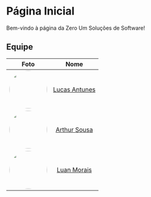 # Página Inicial
Bem-vindo à página da Zero Um Soluções de Software!

## Equipe

|                                                               Foto                                                               |                        Nome                        |
| :------------------------------------------------------------------------------------------------------------------------------: | :------------------------------------------------: |
| [<img style="border-radius: 50%;" width="100px" src="https://github.com/LucasGSAntunes.png">](https://github.com/LucasGSAntunes) | [Lucas Antunes](https://github.com/LucasGSAntunes) |
|     [<img style="border-radius: 50%;" width="100px" src="https://github.com/artrsousa1.png">](https://github.com/artrsousa1)     |   [Arthur Sousa](https://github.com/artrsousa1)    |
|     [<img style="border-radius: 50%;" width="100px" src="https://github.com/luanmoraisx.png">](https://github.com/luanmoraisx)     |   [Luan Morais](https://github.com/luanmoraisx)    |
